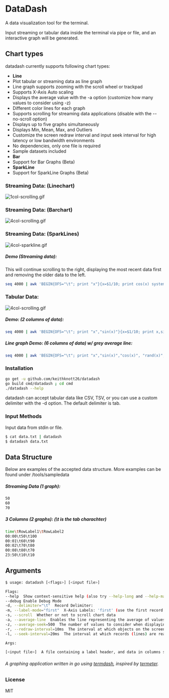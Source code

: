# DataDash
A data visualization tool for the terminal.

Input streaming or tabular data inside the terminal via pipe or file, and an interactive graph will be generated.

## Chart types

datadash currently supports following chart types:

* **Line**
* Plot tabular or streaming data as line graph
* Line graph supports zooming with the scroll wheel or trackpad
* Supports X-Axis Auto scaling
* Displays the average value with the -a option (customize how many values to consider using -z)
* Different color lines for each graph
* Supports scrolling for streaming data applications (disable with the --no-scroll option)
* Displays up to five graphs simultaneously
* Displays Min, Mean, Max, and Outliers
* Customize the screen redraw interval and input seek interval for high latency or low bandwidth environments
* No dependencies, only one file is required
* Sample datasets included
* **Bar**
* Support for Bar Graphs (Beta)
* **SparkLine**
* Support for SparkLine Graphs (Beta)

### Streaming Data: (Linechart)
<img src="https://github.com/keithknott26/datadash/blob/master/images/1col-scrolling.gif?raw=true" alt="1col-scrolling.gif" border="0">

### Streaming Data: (Barchart)
<img src="https://github.com/keithknott26/datadash/blob/master/images/4col-barchart.gif?raw=true" alt="4col-scrolling.gif" border="0">

### Streaming Data: (SparkLines)
<img src="https://github.com/keithknott26/datadash/blob/master/images/4col-sparkline.gif?raw=true" alt="4col-sparkline.gif" border="0">

##### Demo (Streaming data):
This will continue scrolling to the right, displaying the most recent data first and removing the older data to the left.
```bash
seq 4000 | awk 'BEGIN{OFS="\t"; print "x"}{x=$1/10; print cos(x) system("sleep 0.01")}' | ./datadash --label-mode time --scroll
```
### Tabular Data:

<img src="https://github.com/keithknott26/datadash/blob/master/images/4col-scrolling.gif?raw=true" alt="4col-scrolling.gif" border="0">

##### Demo: (2 columns of data):
```bash
seq 4000 | awk 'BEGIN{OFS="\t"; print "x","sin(x)"}{x=$1/10; print x,sin(x); system("sleep 0.02")}'  | ./datadash --label-mode time
```
##### Line graph Demo: (6 columns of data) w/ grey average line:
```bash
seq 4000 | awk 'BEGIN{OFS="\t"; print "x","sin(x)","cos(x)", "rand(x)", "rand(x)", "rand(x)"}{x=$1/10; print x,sin(x),cos(x),rand(x),rand(x),rand(x); system("sleep 0.02")}'  | ./datadash -a
```
### Installation
```bash
go get -u github.com/keithknott26/datadash
go build cmd/datadash ; cd cmd
./datadash --help
```
datadash can accept tabular data like CSV, TSV, or you can use a custom delimiter with the -d option. The default delimiter is tab.

### Input Methods
Input data from stdin or file.
```bash
$ cat data.txt | datadash
$ datadash data.txt
```

## Data Structure

Below are examples of the accepted data structure. More examples can be found under /tools/sampledata

##### Streaming Data (1 graph):
```bash
50
60
70
```
##### 3 Columns (2 graphs): (\t is the tab charachter)
```bash
time\tRowLabel1\tRowLabel2
00:00\t50\t100
00:01\t60\t90
00:02\t70\t80
00:08\t80\t70
23:50\t10\t10
```
## Arguments
```bash
$ usage: datadash [<flags>] [<input file>]

Flags:
--help  Show context-sensitive help (also try --help-long and --help-man).
--debug Enable Debug Mode
-d, --delimiter="\t"  Record Delimiter:
-m, --label-mode="first"  X-Axis Labels: 'first' (use the first record in the column) or 'time' (use the current time)
-s, --scroll  Whether or not to scroll chart data
-a, --average-line  Enables the line representing the average of values
-z, --average-seek=500  The number of values to consider when displaying the average line: (50,100,500...)
-r, --redraw-interval=10ms  The interval at which objects on the screen are redrawn: (100ms,250ms,1s,5s..)
-l, --seek-interval=20ms  The interval at which records (lines) are read from the datasource: (100ms,250ms,1s,5s..)

Args:

[<input file>]  A file containing a label header, and data in columns separated by a delimiter 'd'. Data piped from Stdin uses the same format

```
###### A graphing application written in go using <a href="https://github.com/mum4k/termdash">termdash</a>, inspired by <a href="https://github.com/atsaki/termeter">termeter</a>. 
### License
MIT
